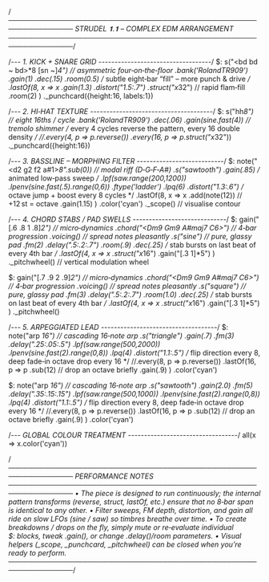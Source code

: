 /*───────────────────────────────────────────────────────────────
  STRUDEL 𝟏.𝟏 – COMPLEX EDM ARRANGEMENT
───────────────────────────────────────────────────────────────*/

/*--- 1.  KICK + SNARE GRID  -----------------------------------*/
$:
s("<bd bd ~ bd>*8 [sn ~]*4")          // asymmetric four‑on‑the‑floor
 .bank('RolandTR909')
 .gain(1)
 .dec(.15)
 .room(0.5)
 /* subtle eight‑bar “fill” – more punch & drive */
 .lastOf(8, x => x
   .gain(1.3)
   .distort("1.5:.7")
   .struct("x*32")                    // rapid flam‑fill
   .room(2)
 )
 ._punchcard({height:16, labels:1})


/*--- 2.  HI‑HAT TEXTURE  --------------------------------------*/
$:
s("hh*8")                             // eight 16ths / cycle
 .bank('RolandTR909')
 .dec(.06)
 .gain(sine.fast(4))                  // tremolo shimmer
 /* every 4 cycles reverse the pattern, every 16 double density */
 //.every(4,  p => p.reverse())
 .every(16, p => p.struct("x*32"))
 ._punchcard({height:16})


/*--- 3.  BASSLINE – MORPHING FILTER ---------------------------*/
$:
note("<d2 g2 f2 a#1>*8".sub(0))       // modal riff (D‑G‑F‑A#)
 .s("sawtooth")
 .gain(.85)
 /* animated low‑pass sweep */
 .lpf(saw.range(200,1200))
 .lpenv(sine.fast(.5).range(0,6))
 .ftype('ladder')
 .lpq(6)
 .distort("1.3:.6")
 /* octave jump + boost every 8 cycles */
 .lastOf(8, x => x
   .add(note(12))                     // +12 st = octave
   .gain(1.15)
 )
 .color('cyan')
 ._scope()                            // visualise contour


/*--- 4.  CHORD STABS / PAD SWELLS -----------------------------*/
$:
gain("[.6 .8 1 .8]*2")                // micro‑dynamics
 .chord("<Dm9 Gm9 A#maj7 C6>")        // 4‑bar progression
 .voicing()                           // spread notes pleasantly
 .s("sine")                           // pure, glassy pad
 .fm(2)
 .delay(".5:.2:.7")
 .room(.9)
 .dec(.25)
 /* stab bursts on last beat of every 4th bar */
 .lastOf(4, x => x
   .struct("x*16")
   .gain("[.3 1]*5")
 )
 ._pitchwheel()                       // vertical modulation wheel

$:
gain("[.7 .9 2 .9]*2")                // micro‑dynamics
 .chord("<Dm9 Gm9 A#maj7 C6>")        // 4‑bar progression
 .voicing()                           // spread notes pleasantly
 .s("square")                           // pure, glassy pad
 .fm(3)
 .delay(".5:.2:.7")
 .room(1.0)
 .dec(.25)
 /* stab bursts on last beat of every 4th bar */
 .lastOf(4, x => x
   .struct("x*16")
   .gain("[.3 1]*5")
 )
 ._pitchwheel()

/*--- 5.  ARPEGGIATED LEAD  ------------------------------------*/
$:
note("arp <d4 f4 a4 c5>*16")          // cascading 16‑note arp
 .s("triangle")
 .gain(.7)
 .fm(3)
 .delay(".25:.05:.5")
 .lpf(saw.range(500,2000))
 .lpenv(sine.fast(2).range(0,8))
 .lpq(4)
 .distort("1.1:.5")
 /* flip direction every 8, deep fade‑in octave drop every 16 */
 //.every(8,  p => p.reverse())
 .lastOf(16, p => p
   .sub(12)                           // drop an octave briefly
   .gain(.9)
 )
 .color('cyan')

$:
note("arp <d4 f4 a4 c5>*16")          // cascading 16‑note arp
 .s("sawtooth")
 .gain(2.0)
 .fm(5)
 .delay(".35:.15:.15")
 .lpf(saw.range(500,1000))
 .lpenv(sine.fast(2).range(0,8))
 .lpq(4)
 .distort("1.1:.5")
 /* flip direction every 8, deep fade‑in octave drop every 16 */
 //.every(8,  p => p.reverse())
 .lastOf(16, p => p
   .sub(12)                           // drop an octave briefly
   .gain(.9)
 )
 .color('cyan')


/*--- GLOBAL COLOUR TREATMENT ----------------------------------*/
all(x => x.color('cyan'))

/*───────────────────────────────────────────────────────────────
  PERFORMANCE NOTES
───────────────────────────────────────────────────────────────
  • The piece is designed to run continuously; the internal
    pattern transforms (reverse, struct, lastOf, etc.) ensure
    that no 8‑bar span is identical to any other.
  • Filter sweeps, FM depth, distortion, and gain all ride on
    slow LFOs (sine / saw) so timbres breathe over time.
  • To create breakdowns / drops on the fly, simply mute or
    re‑evaluate individual $: blocks, tweak .gain(), or change
    .delay()/room parameters.
  • Visual helpers (_scope, _punchcard, _pitchwheel) can be
    closed when you’re ready to perform.
───────────────────────────────────────────────────────────────*/

